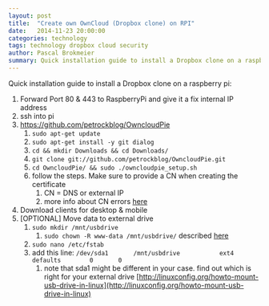 ```yaml
---
layout: post
title:  "Create own OwnCloud (Dropbox clone) on RPI"
date:   2014-11-23 20:00:00
categories: technology
tags: technology dropbox cloud security
author: Pascal Brokmeier
summary: Quick installation guide to install a Dropbox clone on a raspberry pi
---
```


Quick installation guide to install a Dropbox clone on a raspberry pi:

1. Forward Port 80 & 443 to RaspberryPi and give it a fix internal IP address
2. ssh into pi
3. https://github.com/petrockblog/OwncloudPie
	1. `sudo apt-get update`
	2. `sudo apt-get install -y git dialog`
	3. `cd && mkdir Downloads && cd Downloads/`
	4. `git clone git://github.com/petrockblog/OwncloudPie.git`
	5. `cd OwncloudPie/ && sudo ./owncloudpie_setup.sh`
	6. follow the steps. Make sure to provide a CN when creating the certificate
		1. CN = DNS or external IP 
		2. more info about CN errors [here](http://www.turnkeylinux.org/forum/support/20131014/commonname-attribute-error#comment-19090)
4. Download clients for desktop & mobile
5. [OPTIONAL] Move data to external drive
	1. `sudo mkdir /mnt/usbdrive`
		1. `sudo chown -R www-data /mnt/usbdrive/` described [here ](http://www.computerhope.com/unix/uchown.htm)
	2. `sudo nano /etc/fstab`
	3. add this line: `/dev/sda1       /mnt/usbdrive           ext4    defaults        0       0 `
		1. note that sda1 might be different in your case. find out which is right for your external drive [http://linuxconfig.org/howto-mount-usb-drive-in-linux](http://linuxconfig.org/howto-mount-usb-drive-in-linux)


